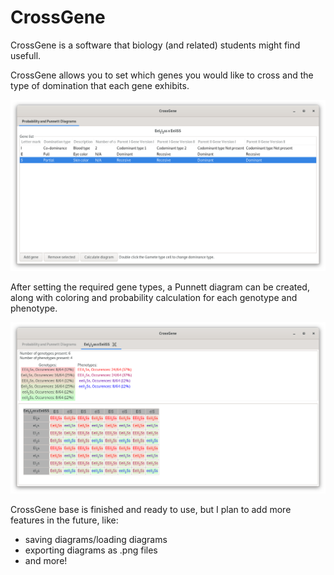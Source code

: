 # CrossGene
CrossGene is a software that biology (and related) students might find usefull.

CrossGene allows you to set which genes you would like to cross and
the type of domination that each gene exhibits. 

![CrossGene screenshot 1](crossgene_1.png)

After setting the required gene types, a Punnett diagram can be created,
along with coloring and probability calculation for each
genotype and phenotype. 

![CrossGene screenshot 2](crossgene_2.png)

CrossGene base is finished and ready to use, but I plan to add more features in the future, like:
- saving diagrams/loading diagrams
- exporting diagrams as .png files
- and more!
